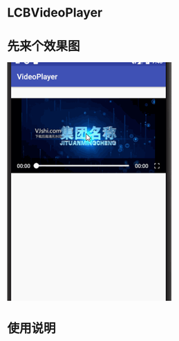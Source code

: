 # LCBVideoPlayer  
# 先来个效果图  
![效果图](https://github.com/luchongbin/LCBVideoPlayer/blob/master/gif/introduce.gif)  
# 使用说明  
